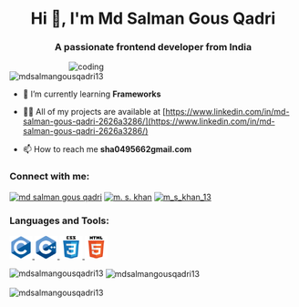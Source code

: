 
<h1 align="center">Hi 👋, I'm Md Salman Gous Qadri</h1>
<h3 align="center">A passionate frontend developer from India</h3>
<img align="right" alt="coding" width="400" src="https://media.tenor.com/YZPnGuPeZv8AAAAd/coding.gif">

<p align="left"> <img src="https://komarev.com/ghpvc/?username=mdsalmangousqadri13&label=Profile%20views&color=0e75b6&style=flat" alt="mdsalmangousqadri13" /> </p>

- 🌱 I’m currently learning **Frameworks**

- 👨‍💻 All of my projects are available at [https://www.linkedin.com/in/md-salman-gous-qadri-2626a3286/](https://www.linkedin.com/in/md-salman-gous-qadri-2626a3286/)

- 📫 How to reach me **sha0495662gmail.com**

<h3 align="left">Connect with me:</h3>
<p align="left">
<a href="https://linkedin.com/in/md salman gous qadri" target="blank"><img align="center" src="https://raw.githubusercontent.com/rahuldkjain/github-profile-readme-generator/master/src/images/icons/Social/linked-in-alt.svg" alt="md salman gous qadri" height="30" width="40" /></a>
<a href="https://fb.com/m. s. khan" target="blank"><img align="center" src="https://raw.githubusercontent.com/rahuldkjain/github-profile-readme-generator/master/src/images/icons/Social/facebook.svg" alt="m. s. khan" height="30" width="40" /></a>
<a href="https://instagram.com/m_s_khan_13" target="blank"><img align="center" src="https://raw.githubusercontent.com/rahuldkjain/github-profile-readme-generator/master/src/images/icons/Social/instagram.svg" alt="m_s_khan_13" height="30" width="40" /></a>
</p>

<h3 align="left">Languages and Tools:</h3>
<p align="left"> <a href="https://www.cprogramming.com/" target="_blank" rel="noreferrer"> <img src="https://raw.githubusercontent.com/devicons/devicon/master/icons/c/c-original.svg" alt="c" width="40" height="40"/> </a> <a href="https://www.w3schools.com/cpp/" target="_blank" rel="noreferrer"> <img src="https://raw.githubusercontent.com/devicons/devicon/master/icons/cplusplus/cplusplus-original.svg" alt="cplusplus" width="40" height="40"/> </a> <a href="https://www.w3schools.com/css/" target="_blank" rel="noreferrer"> <img src="https://raw.githubusercontent.com/devicons/devicon/master/icons/css3/css3-original-wordmark.svg" alt="css3" width="40" height="40"/> </a> <a href="https://www.w3.org/html/" target="_blank" rel="noreferrer"> <img src="https://raw.githubusercontent.com/devicons/devicon/master/icons/html5/html5-original-wordmark.svg" alt="html5" width="40" height="40"/> </a> </p>

<p><img align="left" src="https://github-readme-stats.vercel.app/api/top-langs?username=mdsalmangousqadri13&show_icons=true&locale=en&layout=compact" alt="mdsalmangousqadri13" /></p>

<p>&nbsp;<img align="center" src="https://github-readme-stats.vercel.app/api?username=mdsalmangousqadri13&show_icons=true&locale=en" alt="mdsalmangousqadri13" /></p>

<p><img align="center" src="https://github-readme-streak-stats.herokuapp.com/?user=mdsalmangousqadri13&" alt="mdsalmangousqadri13" /></p>



